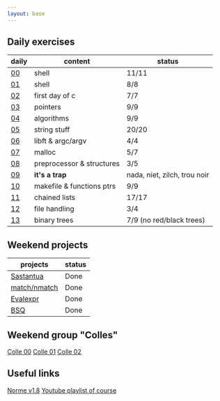 ```yaml
---
layout: base
---
```


## Daily exercises

| daily | content | status |
|---    |---      |---     |
| [00](pdfs/d00.fr.pdf) | shell | 11/11 |
| [01](pdfs/d01.fr.pdf) | shell | 8/8 |
| [02](pdfs/d02.fr.pdf) | first day of c | 7/7 |
| [03](pdfs/d03.fr.pdf) | pointers | 9/9 |
| [04](pdfs/d04.fr.pdf) | algorithms | 9/9 |
| [05](pdfs/d05.fr.pdf) | string stuff | 20/20 |
| [06](pdfs/d06.fr.pdf) | libft & argc/argv | 4/4 |
| [07](pdfs/d07.fr.pdf) | malloc | 5/7 |
| [08](pdfs/d08.fr.pdf) | preprocessor & structures | 3/5 |
| [09](pdfs/d09/ex00.pdf) | **it's a trap** | nada, niet, zilch, trou noir |
| [10](pdfs/j10.fr.pdf) | makefile & functions ptrs | 9/9 |
| [11](pdfs/d11.fr.pdf) | chained lists | 17/17 |
| [12](pdfs/d12.fr.pdf) | file handling | 3/4 |
| [13](pdfs/d13.fr.pdf) | binary trees | 7/9 (no red/black trees) |

## Weekend projects

| projects | status |
|---       |--- |
| [Sastantua](pdfs/proj00-sastantua.fr.pdf) | Done |
| [match/nmatch](pdfs/proj01-matchnmatch.fr.pdf) | Done |
| [Evalexpr](pdfs/proj02-evalexpr.fr.pdf) | Done |
| [BSQ](pdfs/proj03-BSQ.fr.pdf) | Done |

## Weekend group "Colles"

[Colle 00](pdfs/colle00.fr.pdf)
[Colle 01](pdfs/colle01.fr.pdf)
[Colle 02](pdfs/colle02.fr.pdf)

## Useful links

[Norme v1.8](pdfs/norme42-v1.8.pdf)
[Youtube playlist of course](https://www.youtube.com/watch?v=dm_ms3d5Jwc&list=PLIXVN1KHt2a7UuyDroq9QLJm0sMGfgDj8)
